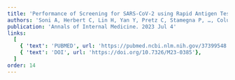 ```yaml
---
title: 'Performance of Screening for SARS-CoV-2 using Rapid Antigen Tests to Detect Incidence of Symptomatic and Asymptomatic SARS-CoV-2 Infection: findings from the Test Us at Home prospective cohort study'
authors: 'Soni A, Herbert C, Lin H, Yan Y, Pretz C, Stamegna P, …, Colubri A, O''Connor L, Lemon SC, Fahey N, Luzuriaga KL, Hafer N, Roth K, Lowe T, Stenzel T, Heetderks W, Broach J, McManus DD'
publication: 'Annals of Internal Medicine. 2023 Jul 4'
links:
  [
    { 'text': 'PUBMED', url: 'https://pubmed.ncbi.nlm.nih.gov/37399548'},
    { 'text': 'DOI', url: 'https://doi.org/10.7326/M23-0385'},
  ]
order: 14
---
```

